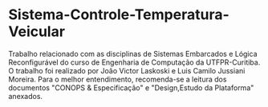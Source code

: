 # Sistema-Controle-Temperatura-Veicular

Trabalho relacionado com as disciplinas de Sistemas Embarcados e Lógica Reconfigurável do curso de Engenharia de Computação da UTFPR-Curitiba.
O trabalho foi realizado por João Victor Laskoski e Luis Camilo Jussiani Moreira. Para o melhor entendimento, recomenda-se a leitura dos documentos "CONOPS & Especificação" e "Design,Estudo da Plataforma" anexados.


